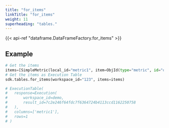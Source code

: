 ```yaml
---
title: "for_items"
linkTitle: "for_items"
weight: 11
superheading: "tables."
---
```


{{< api-ref "dataframe.DataFrameFactory.for_items" >}}

## Example

```python
# Get the items
items=[SimpleMetric(local_id="metric1", item=ObjId(type="metric", id="order_amount"))]
# Get the items as Execution Table
sdk.tables.for_items(workspace_id="123", items=items)

# ExecutionTable(
#   response=Execution(
#       workspace_id=demo,
#       result_id=7c2e246f64fdc7f6364724b4113ccd1162250758
#   ),
#   columns=['metric1'],
#   rows=1
# )
```
